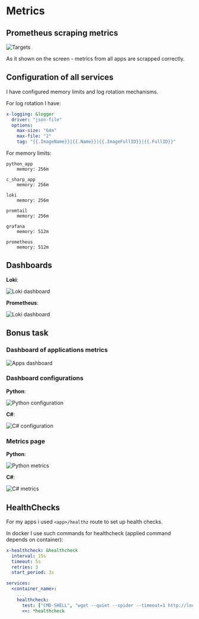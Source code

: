 # Metrics

## Prometheus scraping metrics

![Targets](./images/targets.png)

As it shown on the screen - metrics from all apps are scrapped correctly.

## Configuration of all services

I have configured memory limits and log rotation mechanisms.

For log rotation I have:

```yaml
x-logging: &logger
  driver: "json-file"
  options:
    max-size: "64m"
    max-file: "2"
    tag: "{{.ImageName}}|{{.Name}}|{{.ImageFullID}}|{{.FullID}}"
```

For memory limits:

```
python_app
    memory: 256m

c_sharp_app
    memory: 256m

loki
    memory: 256m

promtail
    memory: 256m

grafana
    memory: 512m

prometheus
    memory: 512m
```

## Dashboards

**Loki**:

![Loki dashboard](./images/loki_dashboard.png)

**Prometheus**:

![Loki dashboard](./images/prometheus_dashboard.png)

## Bonus task

### Dashboard of applications metrics

![Apps dashboard](./images/apps_metrics_dashboard.png)

### Dashboard configurations

**Python**:

![Python configuration](./images/python_graph_configuration.png)

**C#**:

![C# configuration](./images/c_sharp_graph_configuration.png)

### Metrics page

**Python**:

![Python metrics](./images/python_metrics.png)

**C#**:

![C# metrics](./images/c_sharp_metrics.png)

## HealthChecks

For my apps i used ```<app>/healthz``` route to set up health checks. 

In docker I use such commands for healthcheck (applied command depends on container):

```yaml
x-healthcheck: &healthcheck
  interval: 15s
  timeout: 5s
  retries: 3
  start_period: 3s

services:
  <container_name>:
    ...
    healthcheck:
      test: ["CMD-SHELL", "wget --quiet --spider --timeout=1 http://localhost:8000/healthz || exit 1"]
      <<: *healthcheck
```